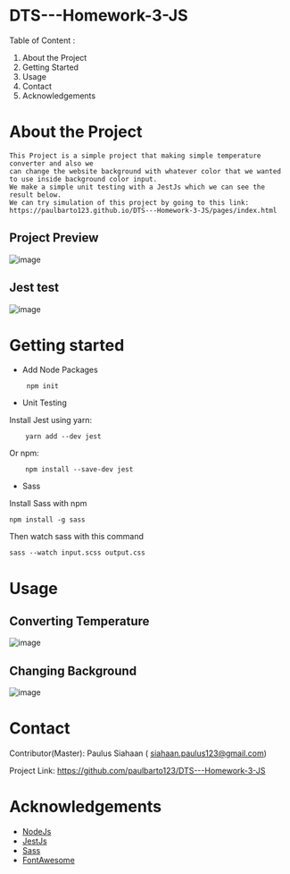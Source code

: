 # DTS---Homework-3-JS

Table  of Content :

1. About the Project
2. Getting Started
3. Usage
4. Contact
5. Acknowledgements

# About the Project
    This Project is a simple project that making simple temperature converter and also we
    can change the website background with whatever color that we wanted to use inside background color input.
    We make a simple unit testing with a JestJs which we can see the result below.  
    We can try simulation of this project by going to this link:
    https://paulbarto123.github.io/DTS---Homework-3-JS/pages/index.html

##  Project Preview
![image](https://user-images.githubusercontent.com/61013771/130354374-22abe257-9120-48a3-bcdb-6738eaa5ebb4.png)


##  Jest test
![image](https://user-images.githubusercontent.com/61013771/130353390-8104b52a-f5b6-4857-aae6-780f58268d83.png)


# Getting started
*  Add Node Packages

        npm init

* Unit Testing

Install Jest using yarn:

        yarn add --dev jest 

Or npm:

        npm install --save-dev jest

* Sass
  
Install Sass with npm

    npm install -g sass
Then watch sass with this command 

    sass --watch input.scss output.css


# Usage
## Converting Temperature
![image](https://user-images.githubusercontent.com/61013771/130353448-26564de4-8773-42ae-b3ec-780d56bbcabb.png)


## Changing Background
![image](https://user-images.githubusercontent.com/61013771/130353490-62421000-f258-4243-986d-d1f82402274e.png)




# Contact
Contributor(Master): Paulus Siahaan ( siahaan.paulus123@gmail.com)

Project Link: https://github.com/paulbarto123/DTS---Homework-3-JS

# Acknowledgements
* [NodeJs](https://nodejs.org/en/)
* [JestJs](https://jestjs.io/)
* [Sass](https://sass-lang.com/guide)
* [FontAwesome](https://fontawesome.com/)
